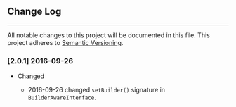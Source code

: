 ## Change Log
---
All notable changes to this project will be documented in this file. This
project adheres to [Semantic Versioning](http://semver.org/).

### [2.0.1] 2016-09-26

- Changed

  - 2016-09-26 changed `setBuilder()` signature in `BuilderAwareInterface`.

